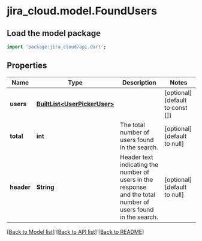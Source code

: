 # jira_cloud.model.FoundUsers

## Load the model package
```dart
import 'package:jira_cloud/api.dart';
```

## Properties
Name | Type | Description | Notes
------------ | ------------- | ------------- | -------------
**users** | [**BuiltList&lt;UserPickerUser&gt;**](UserPickerUser.md) |  | [optional] [default to const []]
**total** | **int** | The total number of users found in the search. | [optional] [default to null]
**header** | **String** | Header text indicating the number of users in the response and the total number of users found in the search. | [optional] [default to null]

[[Back to Model list]](../README.md#documentation-for-models) [[Back to API list]](../README.md#documentation-for-api-endpoints) [[Back to README]](../README.md)


